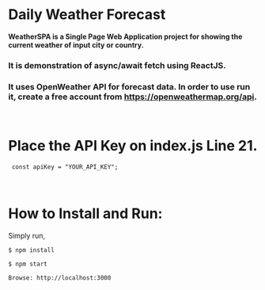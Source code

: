 # Daily Weather Forecast

**WeatherSPA is a Single Page Web Application project for showing the current weather of input city or country.**

### It is demonstration of async/await fetch using ReactJS.

### It uses OpenWeather API for forecast data. In order to use run it, create a free account from https://openweathermap.org/api.

<br>

# Place the API Key on index.js Line 21.

` const apiKey = "YOUR_API_KEY";`

<br>

# How to Install and Run:

Simply run,

`$ npm install`

`$ npm start`

`Browse: http://localhost:3000`
